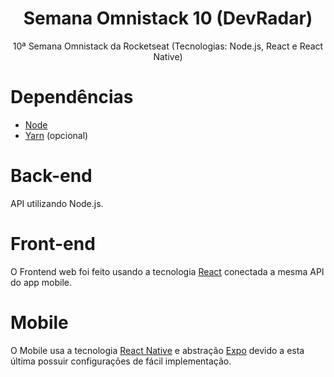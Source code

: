 <h1 align="center">
  Semana Omnistack 10 (DevRadar)
</h1>

<p align="center">
  10ª Semana Omnistack da Rocketseat (Tecnologias: Node.js, React e React Native)
</p>

# Dependências
- <a href="https://nodejs.org/en/">Node</a>
- <a href="https://yarnpkg.com/">Yarn</a> (opcional)

# Back-end
API utilizando Node.js.

# Front-end
O Frontend web foi feito usando a tecnologia <a href="https://pt-br.reactjs.org/">React</a> conectada a mesma API do app mobile.

# Mobile
O Mobile usa a tecnologia <a href="https://facebook.github.io/react-native/">React Native</a> e abstração <a href="https://expo.io/">Expo</a> devido a esta última possuir configurações de fácil implementação.
